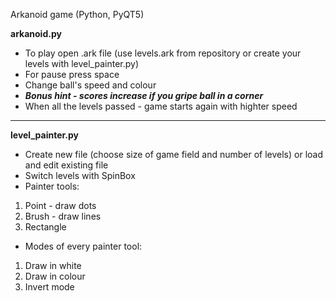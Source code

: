 Arkanoid game (Python, PyQT5)

**arkanoid.py**
* To play open .ark file (use levels.ark from repository or create your levels with level_painter.py)
* For pause press space
* Change ball's speed and colour
* ***Bonus hint - scores increase if you gripe ball in a corner***
* When all the levels passed - game starts again with highter speed

***
**level_painter.py**
* Create new file (choose size of game field and number of levels) or load and edit existing file
* Switch levels with SpinBox
* Painter tools:
1. Point - draw dots
2. Brush - draw lines
3. Rectangle
* Modes of every painter tool:
1. Draw in white
2. Draw in colour
3. Invert mode

